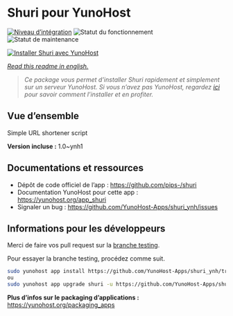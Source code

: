 <!--
N.B.: This README was automatically generated by https://github.com/YunoHost/apps/tree/master/tools/README-generator
It shall NOT be edited by hand.
-->

# Shuri pour YunoHost

[![Niveau d’intégration](https://dash.yunohost.org/integration/shuri.svg)](https://dash.yunohost.org/appci/app/shuri) ![Statut du fonctionnement](https://ci-apps.yunohost.org/ci/badges/shuri.status.svg) ![Statut de maintenance](https://ci-apps.yunohost.org/ci/badges/shuri.maintain.svg)

[![Installer Shuri avec YunoHost](https://install-app.yunohost.org/install-with-yunohost.svg)](https://install-app.yunohost.org/?app=shuri)

*[Read this readme in english.](./README.md)*

> *Ce package vous permet d’installer Shuri rapidement et simplement sur un serveur YunoHost.
Si vous n’avez pas YunoHost, regardez [ici](https://yunohost.org/#/install) pour savoir comment l’installer et en profiter.*

## Vue d’ensemble

Simple URL shortener script

**Version incluse :** 1.0~ynh1
## Documentations et ressources

* Dépôt de code officiel de l’app : <https://github.com/pips-/shuri>
* Documentation YunoHost pour cette app : <https://yunohost.org/app_shuri>
* Signaler un bug : <https://github.com/YunoHost-Apps/shuri_ynh/issues>

## Informations pour les développeurs

Merci de faire vos pull request sur la [branche testing](https://github.com/YunoHost-Apps/shuri_ynh/tree/testing).

Pour essayer la branche testing, procédez comme suit.

``` bash
sudo yunohost app install https://github.com/YunoHost-Apps/shuri_ynh/tree/testing --debug
ou
sudo yunohost app upgrade shuri -u https://github.com/YunoHost-Apps/shuri_ynh/tree/testing --debug
```

**Plus d’infos sur le packaging d’applications :** <https://yunohost.org/packaging_apps>